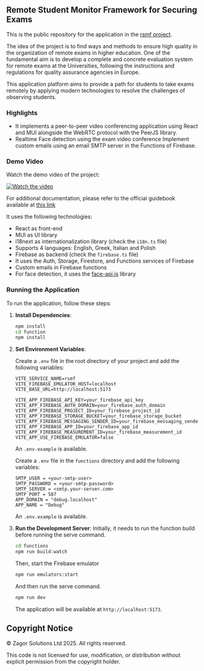 ## Remote Student Monitor Framework for Securing Exams

This is the public repository for the application in the [rsmf project](https://www.rsmf-project.eu/).

The idea of the project is to find ways and methods to ensure high
quality in the organization of remote exams in higher education. One of
the fundamental aim is to develop a complete and concrete evaluation
system for remote exams at the Universities, following the instructions
and regulations for quality assurance agencies in Europe.

This application platform aims to provide a path for students to take exams remotely by applying modern technologies to resolve the challenges of observing students.

### Highlights

- It implements a peer-to-peer video conferencing application using React and MUI alongside the WebRTC protocol with the PeerJS library.
- Realtime Face detection using the exam video conference
  Implement custom emails using an email SMTP server in the Functions of Firebase.

### Demo Video

Watch the demo video of the project:

[![Watch the video](https://img.youtube.com/vi/3AfzDNmYFv4/hqdefault.jpg)](https://youtu.be/3AfzDNmYFv4)

For additional documentation, please refer to the official guidebook available at [this link](https://www.rsmf-project.eu/results/)

It uses the following technologies:

- React as front-end
- MUI as UI library
- i18next as internationalization library (check the `i18n.ts` file)
- Supports 4 languages: English, Greek, Italian and Polish
- Firebase as backend (check the `firebase.ts` file)
- It uses the Auth, Storage, Firestore, and Functions services of Firebase
- Custom emails in Firebase functions
- For face detection, it uses the [face-api.js](https://justadudewhohacks.github.io/face-api.js/docs/index.html) library

### Running the Application

To run the application, follow these steps:

1. **Install Dependencies**:

    ```bash
    npm install
    cd function
    npm install
    ```

2. **Set Environment Variables**:

    Create a `.env` file in the root directory of your project and add the following variables:

    ```env
    VITE_SERVICE_NAME=rsmf
    VITE_FIREBASE_EMULATOR_HOST=localhost
    VITE_BASE_URL=http://localhost:5173

    VITE_APP_FIREBASE_API_KEY=your_firebase_api_key
    VITE_APP_FIREBASE_AUTH_DOMAIN=your_firebase_auth_domain
    VITE_APP_FIREBASE_PROJECT_ID=your_firebase_project_id
    VITE_APP_FIREBASE_STORAGE_BUCKET=your_firebase_storage_bucket
    VITE_APP_FIREBASE_MESSAGING_SENDER_ID=your_firebase_messaging_sender_id
    VITE_APP_FIREBASE_APP_ID=your_firebase_app_id
    VITE_APP_FIREBASE_MEASUREMENT_ID=your_firebase_measurement_id
    VITE_APP_USE_FIREBASE_EMULATOR=false
    ```

    An `.env.example` is available.

    Create a `.env` file in the `functions` directory and add the following variables:

    ```env
    SMTP_USER = <your-smtp-user>
    SMTP_PASSWORD = <your-smtp-password>
    SMTP_SERVER = <smtp.your-server.com>
    SMTP_PORT = 587
    APP_DOMAIN = "debug.localhost"
    APP_NAME = "Debug"
    ```

    An `.env.example` is available.

3. **Run the Development Server**:
   Initially, it needs to run the function build before running the serve command.

    ```bash
    cd functions
    npm run build:watch
    ```

    Then, start the Firebase emulator

    ```bash
    npm run emulators:start
    ```

    And then run the serve command.

    ```bash
    npm run dev
    ```

    The application will be available at `http://localhost:5173`.

## Copyright Notice

© Zagor Solutions Ltd 2025. All rights reserved.

This code is not licensed for use, modification, or distribution without explicit permission from the copyright holder.
